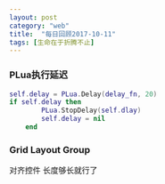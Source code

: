 ```yaml
---
layout: post
category: "web"
title:  "每日回顾2017-10-11"
tags: [生命在于折腾不止]
---
```



### PLua执行延迟

``` lua
self.delay = PLua.Delay(delay_fn, 20)
if self.delay then
		PLua.StopDelay(self.dlay)
		self.delay = nil
	end
```

### Grid Layout Group 
对齐控件 长度够长就行了
